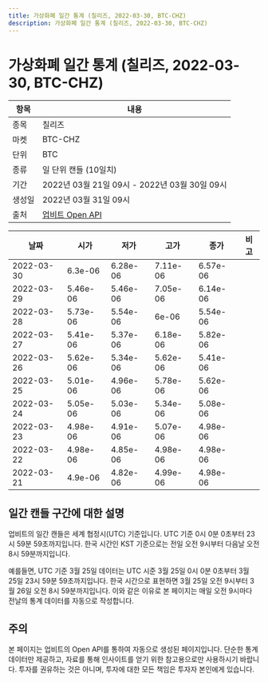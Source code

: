 ```yaml
---
title: 가상화폐 일간 통계 (칠리즈, 2022-03-30, BTC-CHZ)
description: 가상화폐 일간 통계 (칠리즈, 2022-03-30, BTC-CHZ)
---
```



가상화폐 일간 통계 (칠리즈, 2022-03-30, BTC-CHZ)
===

|항목|내용|
|--|--|
|종목|칠리즈|
|마켓|BTC-CHZ|
|단위|BTC|
|종류|일 단위 캔들 (10일치)|
|기간|2022년 03월 21일 09시 - 2022년 03월 30일 09시|
|생성일|2022년 03월 31일 09시|
|출처|[업비트 Open API](https://docs.upbit.com)|


|날짜|시가|저가|고가|종가|비고|
|--|--|--|--|--|--|
|2022-03-30|6.3e-06|6.28e-06|7.11e-06|6.57e-06|    |
|2022-03-29|5.46e-06|5.46e-06|7.05e-06|6.14e-06|    |
|2022-03-28|5.73e-06|5.54e-06|6e-06|5.54e-06|    |
|2022-03-27|5.41e-06|5.37e-06|6.18e-06|5.82e-06|    |
|2022-03-26|5.62e-06|5.34e-06|5.62e-06|5.41e-06|    |
|2022-03-25|5.01e-06|4.96e-06|5.78e-06|5.62e-06|    |
|2022-03-24|5.05e-06|5.03e-06|5.34e-06|5.08e-06|    |
|2022-03-23|4.98e-06|4.91e-06|5.07e-06|4.98e-06|    |
|2022-03-22|4.98e-06|4.85e-06|4.98e-06|4.98e-06|    |
|2022-03-21|4.9e-06|4.82e-06|4.99e-06|4.98e-06|    |


일간 캔들 구간에 대한 설명
---


업비트의 일간 캔들은 세계 협정시(UTC) 기준입니다. 
UTC 기준 0시 0분 0초부터 23시 59분 59초까지입니다. 
한국 시간인 KST 기준으로는 전일 오전 9시부터 다음날 오전 8시 59분까지입니다. 


예를들면, UTC 기준 3월 25일 데이터는 UTC 시준 3월 25일 0시 0분 0초부터 3월 25일 23시 59분 59초까지입니다. 
한국 시간으로 표현하면 3월 25일 오전 9시부터 3월 26일 오전 8시 59분까지입니다. 
이와 같은 이유로 본 페이지는 매일 오전 9시마다 전날의 통계 데이터를 자동으로 작성합니다. 


주의
---


본 페이지는 업비트의 Open API를 통하여 자동으로 생성된 페이지입니다. 
단순한 통계 데이터만 제공하고, 자료를 통해 인사이트를 얻기 위한 참고용으로만 사용하시기 바랍니다. 
투자를 권유하는 것은 아니며, 투자에 대한 모든 책임은 투자자 본인에게 있습니다. 
